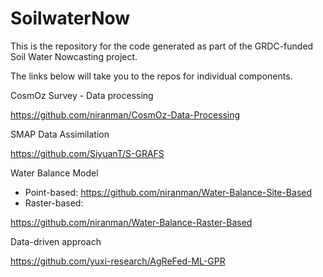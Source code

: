 # SoilwaterNow

This is the repository for the code generated as part of the GRDC-funded Soil Water Nowcasting project.

The links below will take you to the repos for individual components.

CosmOz Survey - Data processing

https://github.com/niranman/CosmOz-Data-Processing 


SMAP Data Assimilation

https://github.com/SiyuanT/S-GRAFS 

Water Balance Model
- Point-based: 
https://github.com/niranman/Water-Balance-Site-Based 
- Raster-based:

https://github.com/niranman/Water-Balance-Raster-Based


Data-driven approach

https://github.com/yuxi-research/AgReFed-ML-GPR
